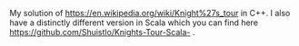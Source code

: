 My solution of https://en.wikipedia.org/wiki/Knight%27s_tour in C++. I also have a distinctly different version in Scala which you can find here https://github.com/Shuistlo/Knights-Tour-Scala- . 
